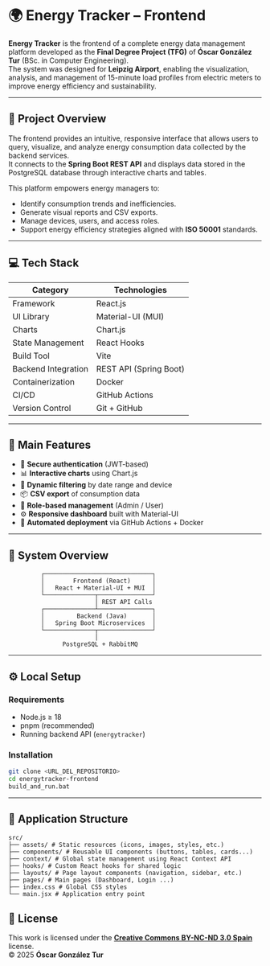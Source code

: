 # 🌍 Energy Tracker – Frontend

**Energy Tracker** is the frontend of a complete energy data management platform developed as the **Final Degree Project (TFG)** of **Óscar González Tur** (BSc. in Computer Engineering).  
The system was designed for **Leipzig Airport**, enabling the visualization, analysis, and management of 15-minute load profiles from electric meters to improve energy efficiency and sustainability.

---

## 🧭 Project Overview

The frontend provides an intuitive, responsive interface that allows users to query, visualize, and analyze energy consumption data collected by the backend services.  
It connects to the **Spring Boot REST API** and displays data stored in the PostgreSQL database through interactive charts and tables.  

This platform empowers energy managers to:
- Identify consumption trends and inefficiencies.  
- Generate visual reports and CSV exports.  
- Manage devices, users, and access roles.  
- Support energy efficiency strategies aligned with **ISO 50001** standards.

---

## 💻 Tech Stack

| Category | Technologies |
|-----------|---------------|
| Framework | React.js |
| UI Library | Material-UI (MUI) |
| Charts | Chart.js |
| State Management | React Hooks |
| Build Tool | Vite |
| Backend Integration | REST API (Spring Boot) |
| Containerization | Docker |
| CI/CD | GitHub Actions |
| Version Control | Git + GitHub |

---

## 🎯 Main Features

- 🔐 **Secure authentication** (JWT-based)  
- 📊 **Interactive charts** using Chart.js  
- 📅 **Dynamic filtering** by date range and device  
- 📦 **CSV export** of consumption data  
- 👥 **Role-based management** (Admin / User)  
- ⚙️ **Responsive dashboard** built with Material-UI  
- 🚀 **Automated deployment** via GitHub Actions + Docker  

---

## 🧩 System Overview

             ┌──────────────────────────────┐
             │        Frontend (React)      │
             │   React + Material-UI + MUI  │
             └──────────────┬───────────────┘
                            │ REST API Calls
             ┌──────────────┴───────────────┐
             │         Backend (Java)       │
             │   Spring Boot Microservices  │
             └──────────────┬───────────────┘
                            │
                   PostgreSQL + RabbitMQ

---

## ⚙️ Local Setup

### Requirements
- Node.js ≥ 18  
- pnpm (recommended)  
- Running backend API (`energytracker`)  

### Installation

```bash
git clone <URL_DEL_REPOSITORIO>
cd energytracker-frontend
build_and_run.bat
```
---

## 🧭 Application Structure

```
src/
├── assets/ # Static resources (icons, images, styles, etc.)
├── components/ # Reusable UI components (buttons, tables, cards...)
├── context/ # Global state management using React Context API
├── hooks/ # Custom React hooks for shared logic
├── layouts/ # Page layout components (navigation, sidebar, etc.)
├── pages/ # Main pages (Dashboard, Login ...)
├── index.css # Global CSS styles
└── main.jsx # Application entry point
```

## 📜 License

This work is licensed under the **[Creative Commons BY-NC-ND 3.0 Spain](http://creativecommons.org/licenses/by-nc-nd/3.0/es/)** license.  
© 2025 **Óscar González Tur**

